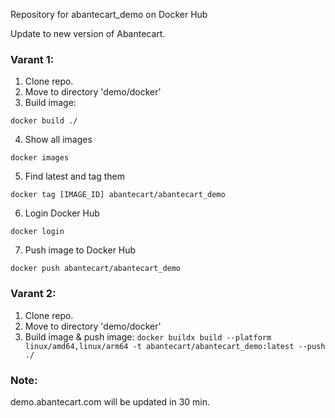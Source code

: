 Repository for abantecart_demo on Docker Hub

Update to new version of Abantecart.

### Varant 1: 

1. Clone repo.
2. Move to directory 'demo/docker'
3. Build image:
```
docker build ./
``` 
4. Show all images 
```
docker images
```
5. Find latest and tag them 
```
docker tag [IMAGE_ID] abantecart/abantecart_demo
```
6. Login Docker Hub
```
docker login
```
7. Push image to Docker Hub
```
docker push abantecart/abantecart_demo
```

### Varant 2:

1. Clone repo.
2. Move to directory 'demo/docker'
3. Build image & push image:
```docker buildx build --platform linux/amd64,linux/arm64 -t abantecart/abantecart_demo:latest --push ./```


### Note:    
demo.abantecart.com will be updated in 30 min.
